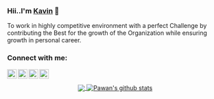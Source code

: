 
### Hii..I'm [Kavin](https://serene-hypatia-b4352b.netlify.app) 👋


<!-- <p align="left"> <img src="https://komarev.com/ghpvc/?username=vasanthvk-2678" alt="vasanth" /> </p> -->

To work in highly competitive environment with a perfect Challenge by contributing the Best for the growth of the Organization while ensuring growth in personal career.

### Connect with me: 

<a href="https://www.linkedin.com/in/kavin-s-508973177/">
  <img align="left" alt="Linkdein" width="22px" src="https://cdn.jsdelivr.net/npm/simple-icons@v3/icons/linkedin.svg" />
</a>
<a href="https://github.com/kavin511">
  <img align="left" alt="Github" width="22px" src="https://cdn.jsdelivr.net/npm/simple-icons@v3/icons/github.svg" />
</a>

<a href="https://www.instagram.com/i_kavin_/">
  <img align="left" alt="Instagram" width="22px" src="https://cdn.jsdelivr.net/npm/simple-icons@v3/icons/instagram.svg" />
</a> 
<a href="https://www.facebook.com/profile.php?id=100025606453239">
  <img align="left" alt="Facebook" width="22px" src="https://cdn.jsdelivr.net/npm/simple-icons@v3/icons/facebook.svg" />
</a>
<br>
<br>

<center>
<a href="https://github.com/kavin511">
  <img align="center" src="https://github-readme-stats.vercel.app/api/top-langs/?username=vasanthvk-2678&theme=light&hide_langs_below=1" />
</a>
<a href="https://github.com/kavin511">
 <img align="center" src="https://github-readme-stats.vercel.app/api?username=vasanthvk-2678&show_icons=true&theme=light&line_height=27" alt="Pawan's github stats"/>
</a>
</center>

